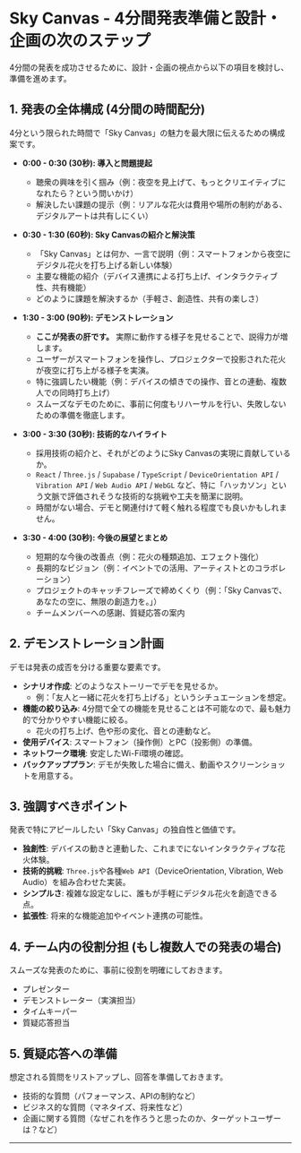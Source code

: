 
# Sky Canvas - 4分間発表準備と設計・企画の次のステップ

4分間の発表を成功させるために、設計・企画の視点から以下の項目を検討し、準備を進めます。

## 1. 発表の全体構成 (4分間の時間配分)

4分という限られた時間で「Sky Canvas」の魅力を最大限に伝えるための構成案です。

*   **0:00 - 0:30 (30秒): 導入と問題提起**
    *   聴衆の興味を引く掴み（例：夜空を見上げて、もっとクリエイティブになれたら？という問いかけ）
    *   解決したい課題の提示（例：リアルな花火は費用や場所の制約がある、デジタルアートは共有しにくい）

*   **0:30 - 1:30 (60秒): Sky Canvasの紹介と解決策**
    *   「Sky Canvas」とは何か、一言で説明（例：スマートフォンから夜空にデジタル花火を打ち上げる新しい体験）
    *   主要な機能の紹介（デバイス連携による打ち上げ、インタラクティブ性、共有機能）
    *   どのように課題を解決するか（手軽さ、創造性、共有の楽しさ）

*   **1:30 - 3:00 (90秒): デモンストレーション**
    *   **ここが発表の肝です。** 実際に動作する様子を見せることで、説得力が増します。
    *   ユーザーがスマートフォンを操作し、プロジェクターで投影された花火が夜空に打ち上がる様子を実演。
    *   特に強調したい機能（例：デバイスの傾きでの操作、音との連動、複数人での同時打ち上げ）
    *   スムーズなデモのために、事前に何度もリハーサルを行い、失敗しないための準備を徹底します。

*   **3:00 - 3:30 (30秒): 技術的なハイライト**
    *   採用技術の紹介と、それがどのようにSky Canvasの実現に貢献しているか。
    *   `React` / `Three.js` / `Supabase` / `TypeScript` / `DeviceOrientation API` / `Vibration API` / `Web Audio API` / `WebGL` など、特に「ハッカソン」という文脈で評価されそうな技術的な挑戦や工夫を簡潔に説明。
    *   時間がない場合、デモと関連付けて軽く触れる程度でも良いかもしれません。

*   **3:30 - 4:00 (30秒): 今後の展望とまとめ**
    *   短期的な今後の改善点（例：花火の種類追加、エフェクト強化）
    *   長期的なビジョン（例：イベントでの活用、アーティストとのコラボレーション）
    *   プロジェクトのキャッチフレーズで締めくくり（例：「Sky Canvasで、あなたの空に、無限の創造力を。」）
    *   チームメンバーへの感謝、質疑応答の案内

## 2. デモンストレーション計画

デモは発表の成否を分ける重要な要素です。

*   **シナリオ作成**: どのようなストーリーでデモを見せるか。
    *   例：「友人と一緒に花火を打ち上げる」というシチュエーションを想定。
*   **機能の絞り込み**: 4分間で全ての機能を見せることは不可能なので、最も魅力的で分かりやすい機能に絞る。
    *   花火の打ち上げ、色や形の変化、音との連動など。
*   **使用デバイス**: スマートフォン（操作側）とPC（投影側）の準備。
*   **ネットワーク環境**: 安定したWi-Fi環境の確認。
*   **バックアッププラン**: デモが失敗した場合に備え、動画やスクリーンショットを用意する。

## 3. 強調すべきポイント

発表で特にアピールしたい「Sky Canvas」の独自性と価値です。

*   **独創性**: デバイスの動きと連動した、これまでにないインタラクティブな花火体験。
*   **技術的挑戦**: `Three.js`や各種`Web API`（DeviceOrientation, Vibration, Web Audio）を組み合わせた実装。
*   **シンプルさ**: 複雑な設定なしに、誰もが手軽にデジタル花火を創造できる点。
*   **拡張性**: 将来的な機能追加やイベント連携の可能性。

## 4. チーム内の役割分担 (もし複数人での発表の場合)

スムーズな発表のために、事前に役割を明確にしておきます。

*   プレゼンター
*   デモンストレーター（実演担当）
*   タイムキーパー
*   質疑応答担当

## 5. 質疑応答への準備

想定される質問をリストアップし、回答を準備しておきます。

*   技術的な質問（パフォーマンス、APIの制約など）
*   ビジネス的な質問（マネタイズ、将来性など）
*   企画に関する質問（なぜこれを作ろうと思ったのか、ターゲットユーザーは？など）

--- 